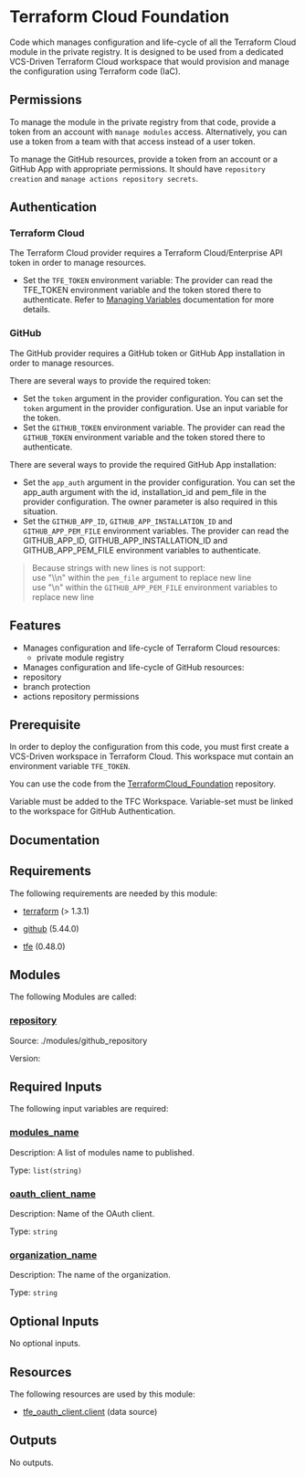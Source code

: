 <!-- BEGIN_TF_DOCS -->
# Terraform Cloud Foundation

Code which manages configuration and life-cycle of all the Terraform Cloud
module in the private registry. It is designed to be used from a dedicated
VCS-Driven Terraform Cloud workspace that would provision and manage the
configuration using Terraform code (IaC).

## Permissions

To manage the module in the private registry from that code, provide a token
from an account with `manage modules` access. Alternatively, you can use a
token from a team with that access instead of a user token.

To manage the GitHub resources, provide a token from an account or a GitHub App with
appropriate permissions. It should have `repository creation` and `manage actions repository secrets`.

## Authentication

### Terraform Cloud

The Terraform Cloud provider requires a Terraform Cloud/Enterprise API token in
order to manage resources.

- Set the `TFE_TOKEN` environment variable: The provider can read the TFE\_TOKEN environment variable and the token stored there
to authenticate. Refer to [Managing Variables](https://developer.hashicorp.com/terraform/cloud-docs/workspaces/variables/managing-variables) documentation for more details.

### GitHub

The GitHub provider requires a GitHub token or GitHub App installation in order to manage resources.

There are several ways to provide the required token:

- Set the `token` argument in the provider configuration. You can set the `token` argument in the provider configuration. Use an
input variable for the token.
- Set the `GITHUB_TOKEN` environment variable. The provider can read the `GITHUB_TOKEN` environment variable and the token stored there
to authenticate.

There are several ways to provide the required GitHub App installation:

- Set the `app_auth` argument in the provider configuration. You can set the app\_auth argument with the id, installation\_id and pem\_file
in the provider configuration. The owner parameter is also required in this situation.
- Set the `GITHUB_APP_ID`, `GITHUB_APP_INSTALLATION_ID` and `GITHUB_APP_PEM_FILE` environment variables. The provider can read the GITHUB\_APP\_ID,
GITHUB\_APP\_INSTALLATION\_ID and GITHUB\_APP\_PEM\_FILE environment variables to authenticate.

> Because strings with new lines is not support:</br>
> use "\\\n" within the `pem_file` argument to replace new line</br>
> use "\n" within the `GITHUB_APP_PEM_FILE` environment variables to replace new line</br>

## Features

- Manages configuration and life-cycle of Terraform Cloud resources:
  - private module registry
- Manages configuration and life-cycle of GitHub resources:
- repository
- branch protection
- actions repository permissions

## Prerequisite

In order to deploy the configuration from this code, you must first create
a VCS-Driven workspace in Terraform Cloud. This workspace mut contain an
environment variable `TFE_TOKEN`.

You can use the code from the [TerraformCloud\_Foundation](https://github.com/benyboy84/TerraformCloud_Foundation) repository.

Variable must be added to the TFC Workspace.
Variable-set must be linked to the workspace for GitHub Authentication.

## Documentation

## Requirements

The following requirements are needed by this module:

- <a name="requirement_terraform"></a> [terraform](#requirement\_terraform) (> 1.3.1)

- <a name="requirement_github"></a> [github](#requirement\_github) (5.44.0)

- <a name="requirement_tfe"></a> [tfe](#requirement\_tfe) (0.48.0)

## Modules

The following Modules are called:

### <a name="module_repository"></a> [repository](#module\_repository)

Source: ./modules/github_repository

Version:

## Required Inputs

The following input variables are required:

### <a name="input_modules_name"></a> [modules\_name](#input\_modules\_name)

Description: A list of modules name to published.

Type: `list(string)`

### <a name="input_oauth_client_name"></a> [oauth\_client\_name](#input\_oauth\_client\_name)

Description: Name of the OAuth client.

Type: `string`

### <a name="input_organization_name"></a> [organization\_name](#input\_organization\_name)

Description: The name of the organization.

Type: `string`

## Optional Inputs

No optional inputs.

## Resources

The following resources are used by this module:

- [tfe_oauth_client.client](https://registry.terraform.io/providers/hashicorp/tfe/0.48.0/docs/data-sources/oauth_client) (data source)

## Outputs

No outputs.

<!-- markdownlint-enable -->

<!-- END_TF_DOCS -->